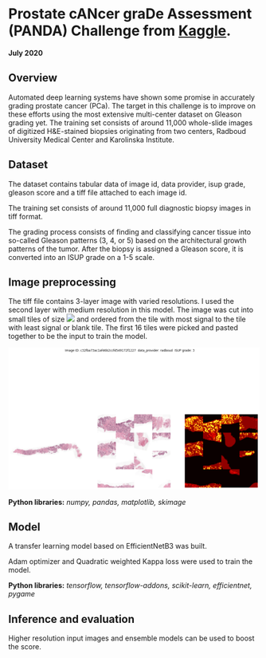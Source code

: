# Prostate cANcer graDe Assessment (PANDA) Challenge from [Kaggle](https://www.kaggle.com/c/prostate-cancer-grade-assessment).
**July 2020**

## Overview

Automated deep learning systems have shown some promise in accurately grading prostate cancer (PCa).
The target in this challenge is to improve on these efforts using the most extensive multi-center dataset on Gleason grading yet. 
The training set consists of around 11,000 whole-slide images of digitized H&E-stained biopsies originating from two centers, Radboud University Medical Center and Karolinska Institute. 

## Dataset

The dataset contains tabular data of image id, data provider, isup grade, gleason score and a tiff file attached to each image id.

The training set consists of around 11,000 full diagnostic biopsy images in tiff format. 

The grading process consists of finding and classifying cancer tissue into so-called Gleason patterns (3, 4, or 5) based on the architectural growth patterns of the tumor. After the biopsy is assigned a Gleason score, it is converted into an ISUP grade on a 1-5 scale.

## Image preprocessing

The tiff file contains 3-layer image with varied resolutions. 
I used the second layer with medium resolution in this model. The image was cut into small tiles of size 
<img src="https://render.githubusercontent.com/render/math?math=128 \times 128">
 and ordered from the tile with most signal to the tile with least signal or blank tile. The first 16 tiles were picked and pasted together to be the input to train the model.


![image](./c32fba73ac1af46b2ccfd549172f1227.png)

**Python libraries:** _numpy, pandas, matplotlib, skimage_

## Model

A transfer learning model based on EfficientNetB3 was built.

Adam optimizer and Quadratic weighted Kappa loss were used to train the model.

**Python libraries:** _tensorflow, tensorflow-addons, scikit-learn, efficientnet, pygame_

## Inference and evaluation

Higher resolution input images and ensemble models can be used to boost the score.

